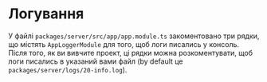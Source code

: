# Логування

У файлі `packages/server/src/app/app.module.ts` закоментовано три рядки, що містять `AppLoggerModule` для того, щоб логи писались у консоль. Після того, як ви вивчите проект, ці рядки можна розкоментувати, щоб логи писались в указаний вами файл (by default це `packages/server/logs/20-info.log`).
